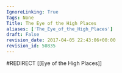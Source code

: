 ```yaml
---
IgnoreLinking: True
Tags: None
Title: The Eye of the High Places
aliases: ['The_Eye_of_the_High_Places']
draft: False
revision_date: 2017-04-05 22:43:06+00:00
revision_id: 50835
---
```


#REDIRECT [[Eye of the High Places]]